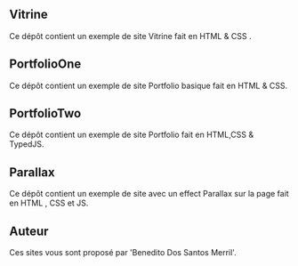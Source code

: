 
## Vitrine
Ce dépôt contient un exemple de site Vitrine fait en HTML & CSS .

## PortfolioOne
Ce dépôt contient un exemple de site Portfolio basique fait en HTML & CSS.

## PortfolioTwo
Ce  dépôt contient un exemple de site Portfolio fait en HTML,CSS & TypedJS.

## Parallax
Ce dépôt contient un exemple de site avec un effect Parallax sur la page fait en HTML , CSS et JS.

## Auteur
Ces sites vous sont proposé par 'Benedito Dos Santos Merril'.
